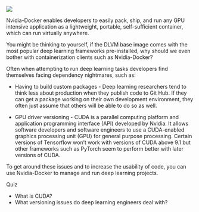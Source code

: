 ![](https://c1.staticflickr.com/2/1600/25660808075_c8190290f7_b.jpg)

Nvidia-Docker enables developers to easily pack, ship, and run any GPU intensive application as a lightweight, portable, self-sufficient container, which can run virtually anywhere. 

You might be thinking to yourself, if the DLVM base image comes with the most popular deep learning frameworks pre-installed, why should we even bother with containerization clients such as Nvidia-Docker?

Often when attempting to run deep learning tasks developers find themselves facing dependency nightmares, such as:

 - Having to build custom packages - Deep learning researchers tend to think less about production when they publish code to Git Hub. If they can get a package working on their own development environment, they often just assume that others will be able to do so as well.

 - GPU driver versioning - CUDA is a parallel computing platform and application programming interface (API) developed by Nvidia. It allows software developers and software engineers to use a CUDA-enabled graphics processing unit (GPU) for general purpose processing. Certain versions of Tensorflow won’t work with versions of CUDA above 9.1 but other frameworks such as PyTorch seem to perform better with later versions of CUDA.

To get around these issues and to increase the usability of code, you can use Nvidia-Docker to manage and run deep learning projects.

Quiz

- What is CUDA?
- What versioning issues do deep learning engineers deal with?

